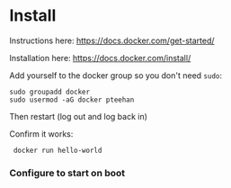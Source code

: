 
# Install
Instructions here: https://docs.docker.com/get-started/

Installation here: https://docs.docker.com/install/

Add yourself to the docker group so you don't need `sudo`:

    sudo groupadd docker
    sudo usermod -aG docker pteehan

Then restart (log out and log back in)

Confirm it works:

     docker run hello-world

### Configure to start on boot
